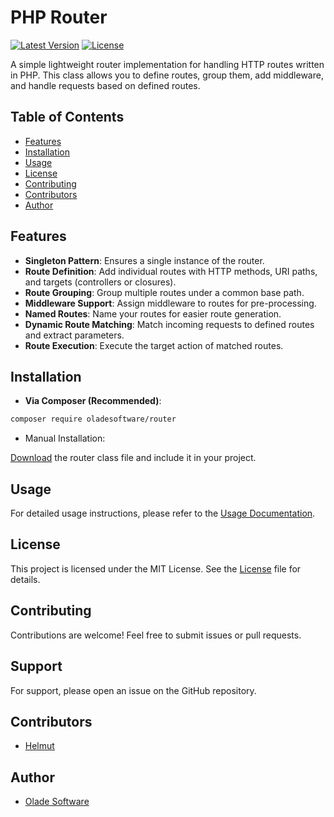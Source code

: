 # PHP Router

[![Latest Version](https://img.shields.io/badge/version-1.1.3-blue.svg)](https://github.com/oladesoftware/router)
[![License](https://img.shields.io/badge/license-MIT-green.svg)](https://opensource.org/licenses/MIT)

A simple lightweight router implementation for handling HTTP routes written in PHP. This class allows you to define routes, group them, add middleware, and handle requests based on defined routes.

## Table of Contents

- [Features](#features)
- [Installation](#installation)
- [Usage](#usage)
- [License](#license)
- [Contributing](#contributing)
- [Contributors](#contributors)
- [Author](#author)

## Features

- **Singleton Pattern**: Ensures a single instance of the router.
- **Route Definition**: Add individual routes with HTTP methods, URI paths, and targets (controllers or closures).
- **Route Grouping**: Group multiple routes under a common base path.
- **Middleware Support**: Assign middleware to routes for pre-processing.
- **Named Routes**: Name your routes for easier route generation.
- **Dynamic Route Matching**: Match incoming requests to defined routes and extract parameters.
- **Route Execution**: Execute the target action of matched routes.

## Installation

- **Via Composer (Recommended)**:

```sh
composer require oladesoftware/router
```

- Manual Installation:

[Download](https://github.com/oladesoftware/router/releases/tag/latest) the router class file and include it in your project.

## Usage

For detailed usage instructions, please refer to the [Usage Documentation](./docs/usage.md).

## License

This project is licensed under the MIT License. See the [License](./LICENSE) file for details.

## Contributing

Contributions are welcome! Feel free to submit issues or pull requests.

## Support

For support, please open an issue on the GitHub repository.

## Contributors

- [Helmut](https://github.com/ahokponou)

## Author

- [Olade Software](https://oladesoftware.com)

